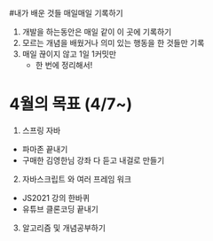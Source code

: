 #내가 배운 것들 매일매일 기록하기


1. 개발을 하는동안은 매일 같이 이 곳에 기록하기
2. 모르는 개념을 배웠거나 의미 있는 행동을 한 것들만 기록
3. 매일 끊이지 않고 1일 1커밋만
   - 한 번에 정리해서!



# 4월의 목표  (4/7~)

1. 스프링 자바
   
- 파마존 끝내기
- 구매한 김영한님 강좌 다 듣고 내걸로 만들기

2. 자바스크립트 와 여러 프레임 워크

- JS2021 강의 한바퀴
- 유튜브 클론코딩 끝내기 

3. 알고리즘 및 개념공부하기
